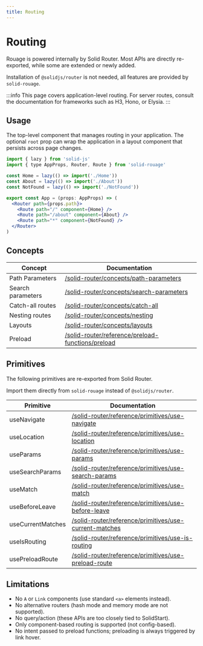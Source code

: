 ```yaml
---
title: Routing
---
```


# Routing

Rouage is powered internally by Solid Router. Most APIs are directly re-exported, while some are extended or newly added.

Installation of `@solidjs/router` is not needed, all features are provided by `solid-rouage`.

:::info
This page covers application-level routing. For server routes, consult the documentation for frameworks such as H3, Hono, or Elysia.
:::

## Usage

The top-level component that manages routing in your application. The optional `root` prop can wrap the application in a layout component that persists across page changes.

```jsx
import { lazy } from 'solid-js'
import { type AppProps, Router, Route } from 'solid-rouage'

const Home = lazy(() => import('./Home'))
const About = lazy(() => import('./About'))
const NotFound = lazy(() => import('./NotFound'))

export const App = (props: AppProps) => (
  <Router path={props.path}>
    <Route path="/" component={Home} />
    <Route path="/about" component={About} />
    <Route path="*" component={NotFound} />
  </Router>
)
```

## Concepts

| Concept           | Documentation                                                                                                                  |
|-------------------|--------------------------------------------------------------------------------------------------------------------------------|
| Path Parameters   | [/solid-router/concepts/path-parameters](https://docs.solidjs.com/solid-router/concepts/path-parameters)                       |
| Search parameters | [/solid-router/concepts/search-parameters](https://docs.solidjs.com/solid-router/concepts/search-parameters)                   |
| Catch-all routes  | [/solid-router/concepts/catch-all](https://docs.solidjs.com/solid-router/concepts/catch-all)                                   |
| Nesting routes    | [/solid-router/concepts/nesting](https://docs.solidjs.com/solid-router/concepts/nesting)                                       |
| Layouts           | [/solid-router/concepts/layouts](https://docs.solidjs.com/solid-router/concepts/layouts)                                       |
| Preload           | [/solid-router/reference/preload-functions/preload](https://docs.solidjs.com/solid-router/reference/preload-functions/preload) |

## Primitives

The following primitives are re-exported from Solid Router.

Import them directly from `solid-rouage` instead of `@solidjs/router`.

| Primitive         | Documentation                                                                                                                            |
|-------------------|------------------------------------------------------------------------------------------------------------------------------------------|
| useNavigate       | [/solid-router/reference/primitives/use-navigate](https://docs.solidjs.com/solid-router/reference/primitives/use-navigate)               |
| useLocation       | [/solid-router/reference/primitives/use-location](https://docs.solidjs.com/solid-router/reference/primitives/use-location)               |
| useParams         | [/solid-router/reference/primitives/use-params](https://docs.solidjs.com/solid-router/reference/primitives/use-params)                   |
| useSearchParams   | [/solid-router/reference/primitives/use-search-params](https://docs.solidjs.com/solid-router/reference/primitives/use-search-params)     |
| useMatch          | [/solid-router/reference/primitives/use-match](https://docs.solidjs.com/solid-router/reference/primitives/use-match)                     |
| useBeforeLeave    | [/solid-router/reference/primitives/use-before-leave](https://docs.solidjs.com/solid-router/reference/primitives/use-before-leave)       |
| useCurrentMatches | [/solid-router/reference/primitives/use-current-matches](https://docs.solidjs.com/solid-router/reference/primitives/use-current-matches) |
| useIsRouting      | [/solid-router/reference/primitives/use-is-routing](https://docs.solidjs.com/solid-router/reference/primitives/use-is-routing)           |
| usePreloadRoute   | [/solid-router/reference/primitives/use-preload-route](https://docs.solidjs.com/solid-router/reference/primitives/use-preload-route)     |

## Limitations

- No `A` or `Link` components (use standard `<a>` elements instead).
- No alternative routers (hash mode and memory mode are not supported).
- No query/action (these APIs are too closely tied to SolidStart).
- Only component-based routing is supported (not config-based).
- No intent passed to preload functions; preloading is always triggered by link hover.

